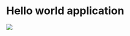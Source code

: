 # Hello world application

<img src="https://github.com/Vladchere/HelloWorldApp/blob/master/sample.gif"/>
